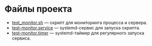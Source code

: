 # Файлы проекта
- [test_monitor.sh](./test_monitor.sh) — скрипт для мониторинга процесса и сервера.
- [test-monitor.service](./test-monitor.service) — systemd-сервис для запуска скрипта.
- [test-monitor.timer](./test-monitor.timer) — systemd-таймер для регулярного запуска сервиса.
